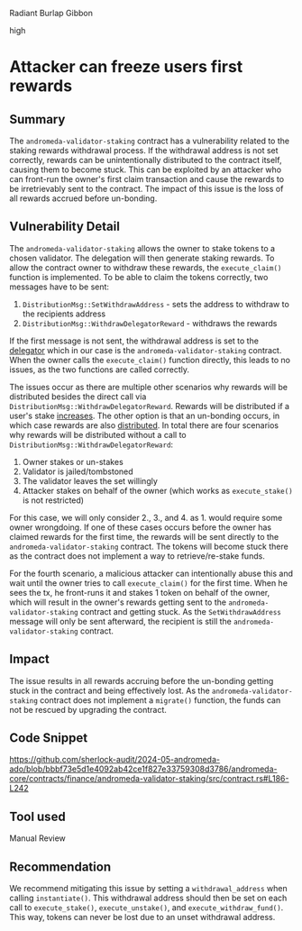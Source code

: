 Radiant Burlap Gibbon

high

# Attacker can freeze users first rewards

## Summary

The `andromeda-validator-staking` contract has a vulnerability related to the staking rewards withdrawal process. If the withdrawal address is not set correctly, rewards can be unintentionally distributed to the contract itself, causing them to become stuck. This can be exploited by an attacker who can front-run the owner's first claim transaction and cause the rewards to be irretrievably sent to the contract. The impact of this issue is the loss of all rewards accrued before un-bonding.

## Vulnerability Detail

The `andromeda-validator-staking` allows the owner to stake tokens to a chosen validator. The delegation will then generate staking rewards. To allow the contract owner to withdraw these rewards, the `execute_claim()` function is implemented. To be able to claim the tokens correctly, two messages have to be sent:

1. `DistributionMsg::SetWithdrawAddress` - sets the address to withdraw to the recipients address
2. `DistributionMsg::WithdrawDelegatorReward` - withdraws the rewards

If the first message is not sent, the withdrawal address is set to the [delegator](https://docs.cosmos.network/v0.47/build/modules/distribution#msgsetwithdrawaddress) which in our case is the `andromeda-validator-staking` contract. When the owner calls the `execute_claim()` function directly, this leads to no issues, as the two functions are called correctly.

The issues occur as there are multiple other scenarios why rewards will be distributed besides the direct call via `DistributionMsg::WithdrawDelegatorReward`. Rewards will be distributed if a user's stake [increases](https://docs.cosmos.network/v0.47/build/modules/distribution#common-distribution-operations). The other option is that an un-bonding occurs, in which case rewards are also [distributed](https://docs.cosmos.network/v0.47/build/modules/distribution#create-or-modify-delegation-distribution). In total there are four scenarios why rewards will be distributed without a call to `DistributionMsg::WithdrawDelegatorReward`:

1. Owner stakes or un-stakes
2. Validator is jailed/tombstoned
3. The validator leaves the set willingly
4. Attacker stakes on behalf of the owner (which works as `execute_stake()` is not restricted)

For this case, we will only consider 2., 3., and 4. as 1. would require some owner wrongdoing. If one of these cases occurs before the owner has claimed rewards for the first time, the rewards will be sent directly to the `andromeda-validator-staking` contract. The tokens will become stuck there as the contract does not implement a way to retrieve/re-stake funds.

For the fourth scenario, a malicious attacker can intentionally abuse this and wait until the owner tries to call `execute_claim()` for the first time. When he sees the tx, he front-runs it and stakes 1 token on behalf of the owner, which will result in the owner's rewards getting sent to the `andromeda-validator-staking` contract and getting stuck. As the `SetWithdrawAddress`  message will only be sent afterward, the recipient is still the `andromeda-validator-staking` contract.

## Impact

The issue results in all rewards accruing before the un-bonding getting stuck in the contract and being effectively lost. As the `andromeda-validator-staking` contract does not implement a `migrate()` function, the funds can not be rescued by upgrading the contract.

## Code Snippet

https://github.com/sherlock-audit/2024-05-andromeda-ado/blob/bbbf73e5d1e4092ab42ce1f827e33759308d3786/andromeda-core/contracts/finance/andromeda-validator-staking/src/contract.rs#L186-L242

## Tool used

Manual Review

## Recommendation

We recommend mitigating this issue by setting a `withdrawal_address` when calling `instantiate()`. This withdrawal address should then be set on each call to `execute_stake()`, `execute_unstake()`, and `execute_withdraw_fund()`. This way, tokens can never be lost due to an unset withdrawal address.